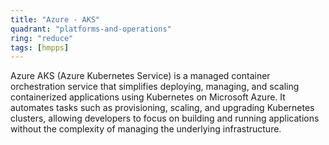 ```yaml
---
title: "Azure - AKS"
quadrant: "platforms-and-operations"
ring: "reduce"
tags: [hmpps]
---
```


Azure AKS (Azure Kubernetes Service) is a managed container orchestration service that simplifies deploying, managing, and scaling containerized applications using Kubernetes on Microsoft Azure. It automates tasks such as provisioning, scaling, and upgrading Kubernetes clusters, allowing developers to focus on building and running applications without the complexity of managing the underlying infrastructure.
